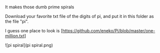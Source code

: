 It makes those dumb prime spirals

Download your favorite txt file of the digits of pi, and put it in this folder as the file "pi".

I guess one place to look is [https://github.com/eneko/Pi/blob/master/one-million.txt]

![pi spiral](pi spiral.png)


